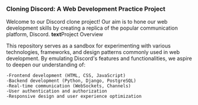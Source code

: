 ### Cloning Discord: A Web Development Practice Project

Welcome to our Discord clone project! Our aim is to hone our web development skills by creating a replica of the popular communication platform, Discord.
**text**Project Overview

This repository serves as a sandbox for experimenting with various technologies, frameworks, and design patterns commonly used in web development. By emulating Discord's features and functionalities, we aspire to deepen our understanding of:

    -Frontend development (HTML, CSS, JavaScript)
    -Backend development (Python, Django, PostgreSQL)
    -Real-time communication (WebSockets, Channels)
    -User authentication and authorization
    -Responsive design and user experience optimization
